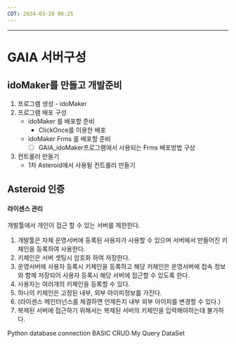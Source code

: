 ```yaml
---
CDT: 2024-03-28 06:25
---
```

---

# GAIA 서버구성

## idoMaker를 만들고 개발준비
1. 프로그램 생성 - idoMaker
2. 프로그램 배포 구성
	- idoMaker 를 배포할 준비
		- ClickOnce를 이용한 배포
	- idoMaker Frms 를 배포할 준비
		- [ ] GAIA_idoMaker프로그램에서 사용되는 Frms 배포방법 구상
3. 컨트롤러 만들기
	- 1차 Asteroid에서 사용될 컨트롤러 만들기

## Asteroid 인증

#### 라이센스 관리

개발툴에서 개인이 접근 할 수 있는 서버를 제한한다.

1. 개발툴은 자체 운영서버에 등록된 사용자가 사용할 수 있으며 서버에서 만들어진 키체인을 등록하여 사용한다.
2. 키체인은 서버 셋팅시 암호화 하여 저장한다.
3. 운영서버에 사용자 등록시 키체인을 등록하고 해당 키체인은 운영서버에 접속 정보와 함께 저장되어 사용자 등록시 해당 서버에 접근할 수 있도록 한다.
4. 사용자는 여러개의 키체인을 등록할 수 있다.
5. 하나의 키체인은 고정된 내부, 외부 아이피정보를 가진다.
6. (라이센스 메인터넌스를 체결하면 언제든지 내부 외부 아이피를 변경할 수 있다.)
7. 복제된 서버에 접근하기 위해서는 복제된 서버의 키체인을 입력해야하는데 불가하다.








Python
	database connection
		BASIC CRUD
			My Query 
			DataSet 
	
	














